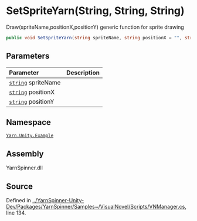 # SetSpriteYarn\(String, String, String\)

Draw\(spriteName,positionX,positionY\) generic function for sprite drawing

```csharp
public void SetSpriteYarn(string spriteName, string positionX = "", string positionY = "")
```

## Parameters

| Parameter | Description |
| :--- | :--- |
| [`string`](https://docs.microsoft.com/dotnet/api/System.String) spriteName |  |
| [`string`](https://docs.microsoft.com/dotnet/api/System.String) positionX |  |
| [`string`](https://docs.microsoft.com/dotnet/api/System.String) positionY |  |

## Namespace

[`Yarn.Unity.Example`](../)

## Assembly

YarnSpinner.dll

## Source

Defined in [../YarnSpinner-Unity-Dev/Packages/YarnSpinner/Samples~/VisualNovel/Scripts/VNManager.cs](https://github.com/YarnSpinnerTool/YarnSpinner-Unity//blob/develop/Samples~/VisualNovel/Scripts/VNManager.cs#L134), line 134.

